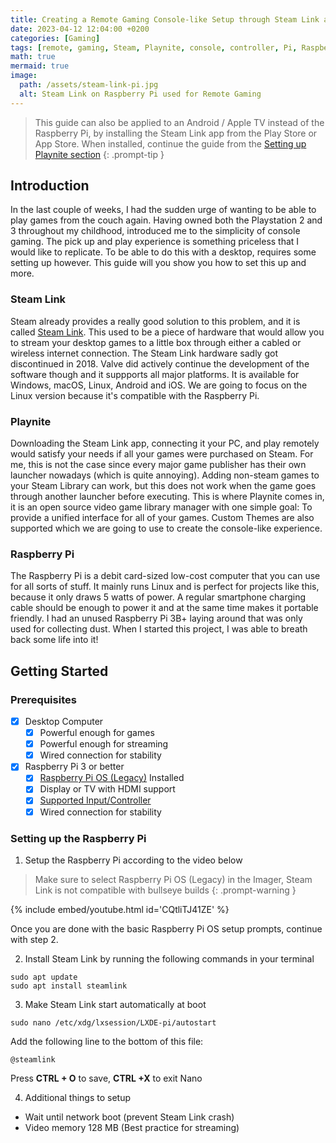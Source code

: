 ```yaml
---
title: Creating a Remote Gaming Console-like Setup through Steam Link and Playnite with a Raspberry Pi
date: 2023-04-12 12:04:00 +0200
categories: [Gaming]
tags: [remote, gaming, Steam, Playnite, console, controller, Pi, Raspberry Pi, IoT, Internet of Things, ARM, Android, Apple, TV, PlayStation]
math: true
mermaid: true
image:
  path: /assets/steam-link-pi.jpg
  alt: Steam Link on Raspberry Pi used for Remote Gaming
---
```


> This guide can also be applied to an Android / Apple TV instead of the Raspberry Pi, by installing the Steam Link app from the Play Store or App Store. When installed, continue the guide from the [Setting up Playnite section](https://google.com)
{: .prompt-tip }

## Introduction

In the last couple of weeks, I had the sudden urge of wanting to be able to play games from the couch again. Having owned both the Playstation 2 and 3 throughout my childhood, introduced me to the simplicity of console gaming. The pick up and play experience is something priceless that I would like to replicate. To be able to do this with a desktop, requires some setting up however. This guide will you show you how to set this up and more.

### Steam Link

Steam already provides a really good solution to this problem, and it is called [Steam Link](https://en.wikipedia.org/wiki/Steam_Link). This used to be a piece of hardware that would allow you to stream your desktop games to a little box through either a cabled or wireless internet connection. The Steam Link hardware sadly got discontinued in 2018. Valve did actively continue the development of the software though and it suppports all major platforms. It is available for Windows, macOS, Linux, Android and iOS. We are going to focus on the Linux version because it's compatible with the Raspberry Pi.

### Playnite

Downloading the Steam Link app, connecting it your PC, and play remotely would satisfy your needs if all your games were purchased on Steam. For me, this is not the case since every major game publisher has their own launcher nowadays (which is quite annoying). Adding non-steam games to your Steam Library can work, but this does not work when the game goes through another launcher before executing. This is where Playnite comes in, it is an open source video game library manager with one simple goal: To provide a unified interface for all of your games. Custom Themes are also supported which we are going to use to create the console-like experience.

### Raspberry Pi

The Raspberry Pi is a debit card-sized low-cost computer that you can use for all sorts of stuff. It mainly runs Linux and is perfect for projects like this, because it only draws 5 watts of power. A regular smartphone charging cable should be enough to power it and at the same time makes it portable friendly. I had an unused Raspberry Pi 3B+ laying around that was only used for collecting dust. When I started this project, I was able to breath back some life into it!

## Getting Started
### Prerequisites
- [x] Desktop Computer
  + [x] Powerful enough for games
  + [x] Powerful enough for streaming
  + [x] Wired connection for stability

- [x] Raspberry Pi 3 or better
  + [x] [Raspberry Pi OS (Legacy)](https://www.raspberrypi.com/software/operating-systems/#:~:text=Archive-,Raspberry%20Pi%20OS%20(Legacy),-A%20stable%20legacy) Installed
  + [x] Display or TV with HDMI support
  + [x] [Supported Input/Controller](https://help.steampowered.com/en/faqs/view/6424-467A-31D9-C6CB#:~:text=Supported%20Input/Controllers)
  + [x] Wired connection for stability

### Setting up the Raspberry Pi

1. Setup the Raspberry Pi according to the video below

> Make sure to select Raspberry Pi OS (Legacy) in the Imager, Steam Link is not compatible with bullseye builds
{: .prompt-warning }

{% include embed/youtube.html id='CQtliTJ41ZE' %}

Once you are done with the basic Raspberry Pi OS setup prompts, continue with step 2.

2. Install Steam Link by running the following commands in your terminal

```
sudo apt update
sudo apt install steamlink
```

3. Make Steam Link start automatically at boot 

```
sudo nano /etc/xdg/lxsession/LXDE-pi/autostart
```
Add the following line to the bottom of this file:
```
@steamlink
```
Press **CTRL + O** to save, **CTRL +X** to exit Nano

4. Additional things to setup 
- Wait until network boot (prevent Steam Link crash)
- Video memory 128 MB (Best practice for streaming)
